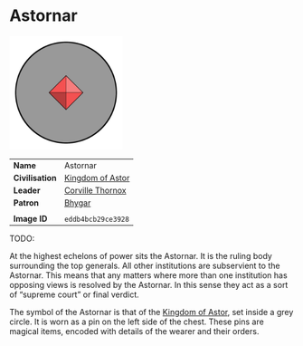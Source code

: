 # Astornar

<img src="https://raw.githubusercontent.com/jesskelsall/astarus-images/main/symbols/eddb4bcb29ce3928.png" height="200" />

|||
| --- | --- |
| **Name** | Astornar | organisation.2
| **Civilisation** | [Kingdom of Astor](../civilisations/kingdom-of-astor/kingdom-of-astor.md) |
| **Leader** | [Corville Thornox](../characters/corville-thornox.md) |
| **Patron** | [Bhygar](../gods/deities/bhygar.md) |
|||
| **Image ID** | `eddb4bcb29ce3928` |

TODO:

At the highest echelons of power sits the Astornar. It is the ruling body surrounding the top generals. All other institutions are subservient to the Astornar. This means that any matters where more than one institution has opposing views is resolved by the Astornar. In this sense they act as a sort of “supreme court” or final verdict.

The symbol of the Astornar is that of the [Kingdom of Astor](../civilisations/kingdom-of-astor/kingdom-of-astor.md), set inside a grey circle. It is worn as a pin on the left side of the chest. These pins are magical items, encoded with details of the wearer and their orders.
